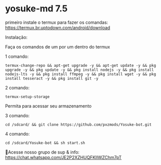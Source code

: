 # yosuke-md 7.5

primeiro instale o termux para fazer os comandas:
https://termux.br.uptodown.com/android/download


Instalação: 

Faça os comandos de um por um dentro do termux

1 comando:
```
termux-change-repo && apt-get upgrade -y && apt-get update -y && pkg upgrade -y && pkg update -y && pkg install nodejs -y && pkg install nodejs-lts -y && pkg install ffmpeg -y && pkg install wget -y && pkg install tesseract -y && pkg install git -y

```
2 comando: 
```
termux-setup-storage
```
Permita para acessar seu armazenamento

3 comando:
```
cd /sdcard/ && git clone https://github.com/pxzmods/Yosuke-bot.git
```
4 comando: 
```
cd /sdcard/Yosuke-bot && sh start.sh
```

📌Acesse nosso grupo de sup & info: https://chat.whatsapp.com/JE2P2XZHUQFKIIWZChm7pT


